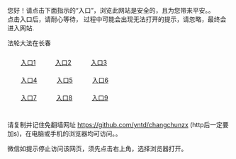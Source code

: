 您好！请点击下面指示的“入口”，浏览此网站是安全的，且为您带来平安。。 <br/>
点击入口后，请耐心等待， 过程中可能会出现无法打开的提示，请忽略，最终会进入网站. </br>

法轮大法在长春<br/>
<div style="padding:10px"><a style="margin:20px" target="_blank" href="https://d21k6qbk6lywtw.cloudfront.net/2Qpsp?soaiml" id="ccLink1" rel="nofollow">入口1</a> <a target="_blank" style="margin:20px" href="https://d3pt4fz9svnad2.cloudfront.net/2Qpsp?lbwfeoq" id="ccLink2" rel="nofollow">入口2</a> <a style="margin:20px" target="_blank" href="https://d1004owzy3x7ba.cloudfront.net/2Qpsp?ccaftr" id="ccLink3" rel="nofollow">入口3</a></div>

<div style="padding:10px" ><a style="margin:20px" target="_blank" href="https://d21k6qbk6lywtw.cloudfront.net/2Qpsp?soaiml" id="ccLink4" rel="nofollow">入口4</a> <a style="margin:20px" href="https://d3pt4fz9svnad2.cloudfront.net/2Qpsp?lbwfeoq" target="_blank" id="ccLink5" rel="nofollow">入口5</a> <a style="margin:20px" href="https://d1004owzy3x7ba.cloudfront.net/2Qpsp?ccaftr" target="_blank" id="ccLink6" rel="nofollow">入口6</a></div>

<div style="padding:10px"><a style="margin:20px" target="_blank" href="https://d21k6qbk6lywtw.cloudfront.net/2Qpsp?soaiml" id="ccLink7" rel="nofollow">入口7</a> <a style="margin:20px" href="https://d3pt4fz9svnad2.cloudfront.net/2Qpsp?lbwfeoq" target="_blank" id="ccLink8" rel="nofollow">入口8</a> <a style="margin:20px" target="_blank" href="https://d1004owzy3x7ba.cloudfront.net/2Qpsp?ccaftr" id="ccLink9" rel="nofollow">入口9</a></div>

<br/>



请复制并记住免翻墙网址 https://github.com/yntd/changchunzx (http后一定要加s)，在电脑或手机的浏览器均可访问。。<br/>

微信如提示停止访问该网页，须先点击右上角，选择浏览器打开。
